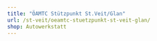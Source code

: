```yaml
---
title: "ÖAMTC Stützpunkt St.Veit/Glan"
url: /st-veit/oeamtc-stuetzpunkt-st-veit-glan/
shop: Autowerkstatt
---
```

